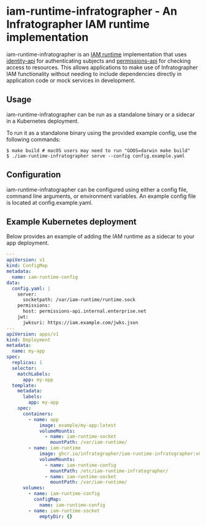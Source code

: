 # iam-runtime-infratographer - An Infratographer IAM runtime implementation

iam-runtime-infratographer is an [IAM runtime][iam-runtime] implementation that uses [identity-api][identity-api] for authenticating subjects and [permissions-api][permissions-api] for checking access to resources. This allows applications to make use of Infratographer IAM functionality without needing to include dependencies directly in application code or mock services in development.

[iam-runtime]: https://github.com/metal-toolbox/iam-runtime
[identity-api]: https://github.com/infratographer/identity-api
[permissions-api]: https://github.com/infratographer/permissions-api

## Usage

iam-runtime-infratographer can be run as a standalone binary or a sidecar in a Kubernetes deployment.

To run it as a standalone binary using the provided example config, use the following commands:

```
$ make build # macOS users may need to run "GOOS=darwin make build"
$ ./iam-runtime-infratographer serve --config config.example.yaml
```

## Configuration

iam-runtime-infratographer can be configured using either a config file, command line arguments, or environment variables. An example config file is located at config.example.yaml.

## Example Kubernetes deployment

Below provides an example of adding the IAM runtime as a sidecar to your app deployment.

```yaml
---
apiVersion: v1
kind: ConfigMap
metadata:
  name: iam-runtime-config
data:
  config.yaml: |
    server:
      socketpath: /var/iam-runtime/runtime.sock
    permissions:
      host: permissions-api.internal.enterprise.net
    jwt:
      jwksuri: https://iam.example.com/jwks.json
---
apiVersion: apps/v1
kind: Deployment
metadata:
  name: my-app
spec:
  replicas: 1
  selector:
    matchLabels:
      app: my-app
  template:
    metadata:
      labels:
        app: my-app
    spec:
      containers:
        - name: app
            image: example/my-app:latest
            volumeMounts:
              - name: iam-runtime-socket
                mountPath: /var/iam-runtime/
        - name: iam-runtime
            image: ghcr.io/infratographer/iam-runtime-infratographer:v0.1.0
            volumeMounts:
              - name: iam-runtime-config
                mountPath: /etc/iam-runtime-infratographer/
              - name: iam-runtime-socket
                mountPath: /var/iam-runtime/
      volumes:
        - name: iam-runtime-config
          configMap:
            name: iam-runtime-config
        - name: iam-runtime-socket
            emptyDir: {}
```
